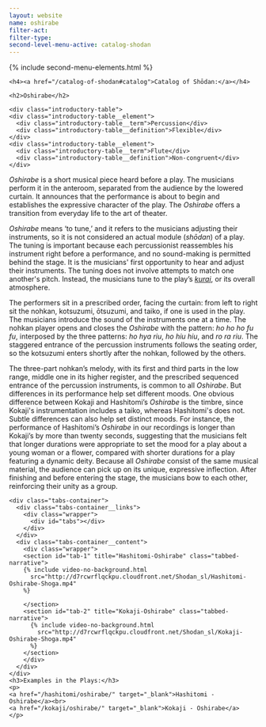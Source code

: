 ```yaml
---
layout: website
name: oshirabe
filter-act:
filter-type:
second-level-menu-active: catalog-shodan
---
```


{% include second-menu-elements.html %}

<main class="page-content">
  <div class="text-container">

    <h4><a href="/catalog-of-shodan#catalog">Catalog of Shōdan:</a></h4>

    <h2>Oshirabe</h2>

    <div class="introductory-table">
    <div class="introductory-table__element">
      <div class="introductory-table__term">Percussion</div>
      <div class="introductory-table__definition">Flexible</div>
    </div>
    <div class="introductory-table__element">
      <div class="introductory-table__term">Flute</div>
      <div class="introductory-table__definition">Non-congruent</div>
    </div>
  </div>

  <p><em>Oshirabe</em> is a short musical piece heard before a play. The musicians perform it in the anteroom, separated from the audience by the lowered curtain. It announces that the performance is about to begin and establishes the expressive character of the play. The <em>Oshirabe</em> offers a transition from everyday life to the art of theater. </p>

  <p><em>Oshirabe</em> means ‘to tune,’ and it refers to the musicians adjusting their instruments, so it is not considered an actual module (<em>shōdan</em>) of a play. The tuning is important because each percussionist reassembles his instrument right before a performance, and no sound-making is permitted behind the stage. It is the musicians' first opportunity to hear and adjust their instruments. The tuning does not involve attempts to match one another's pitch. Instead, the musicians tune to the play’s <a href="/about-intermedia/#Kurai" target="_blank"><em>kurai</em></a>, or its overall atmosphere. </p>

  <p>The performers sit in a prescribed order, facing the curtain: from left to right sit the nohkan, kotsuzumi, ōtsuzumi, and taiko, if one is used in the play. The musicians introduce the sound of the instruments one at a time. The nohkan player opens and closes the <em>Oshirabe</em> with the pattern: <em>ho ho ho fu fu</em>, interposed by the three patterns: <em>ho hya riu</em>, <em>ho hiu hiu</em>, and <em>ro ra riu</em>. The staggered entrance of the percussion instruments follows the seating order, so the kotsuzumi enters shortly after the nohkan, followed by the others. </p>

  <p>The three-part nohkan’s melody, with its first and third parts in the low range, middle one in its higher register, and the prescribed sequenced entrance of the percussion instruments, is common to all <em>Oshirabe</em>. But differences in its performance help set different moods. One obvious difference between Kokaji and Hashitomi’s <em>Oshirabe</em> is the timbre, since Kokaji's instrumentation includes a taiko, whereas Hashitomi's does not. Subtle differences can also help set distinct moods. For instance, the performance of Hashitomi’s <em>Oshirabe</em> in our recordings is longer than Kokaji’s by more than twenty seconds, suggesting that the musicians felt that longer durations were appropriate to set the mood for a play about a young woman or a flower, compared with shorter durations for a play featuring a dynamic deity. Because all <em>Oshirabe</em> consist of the same musical material, the audience can pick up on its unique, expressive inflection. After finishing and before entering the stage, the musicians bow to each other, reinforcing their unity as a group.</p>


    <div class="tabs-container">
      <div class="tabs-container__links">
        <div class="wrapper">
          <div id="tabs"></div>
        </div>
      </div>
      <div class="tabs-container__content">
        <div class="wrapper">
        <section id="tab-1" title="Hashitomi-Oshirabe" class="tabbed-narrative">
        {% include video-no-background.html
          src="http://d7rcwrflqckpu.cloudfront.net/Shodan_sl/Hashitomi-Oshirabe-Shoga.mp4"
        %}

        </section>
        <section id="tab-2" title="Kokaji-Oshirabe" class="tabbed-narrative">
          {% include video-no-background.html
            src="http://d7rcwrflqckpu.cloudfront.net/Shodan_sl/Kokaji-Oshirabe-Shoga.mp4"
          %}
        </section>
        </div>
      </div>
    </div>
    <h3>Examples in the Plays:</h3>
    <p>
    <a href="/hashitomi/oshirabe/" target="_blank">Hashitomi - Oshirabe</a><br>
    <a href="/kokaji/oshirabe/" target="_blank">Kokaji - Oshirabe</a>
    </p>
</div>
</main>
